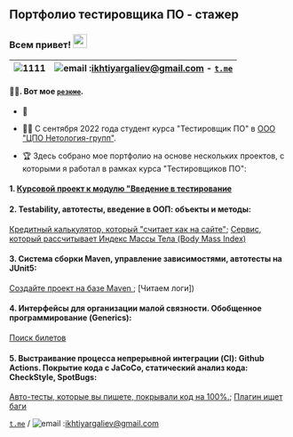  <h2>
 Портфолио тестировщика ПО - стажер
 </h2>
<h3>
  Всем привет!
  <img src="https://media.giphy.com/media/hvRJCLFzcasrR4ia7z/giphy.gif" width="25px"/>
</h3>

![1111](https://user-images.githubusercontent.com/103990001/189623528-b7c1a5ec-1abd-4366-8f32-954012f3de94.jpg)|   **![email](https://texterra.ru/bitrix/templates/texterra/img/image/mail-icon.svg "ikhtiyargaliev@gmail.com") :<ikhtiyargaliev@gmail.com>**  -  **[```t.me```](https://t.me/ikhtiyarchik)**
  |---------------------------------------------------------------------------------------------------------------:|:-------------------------:|
  
 #### :man_technologist:. Вот мое [```резюме```]().
  - :telescope: 
  - :man_student: С сентября 2022 года студент курса "Тестировщик ПО" в [ООО "ЦПО Нетология-групп"](https://netology.ru/programs/qa).


  - :trophy: Здесь собрано мое портфолио на основе нескольких проектов, с которыми я работал в рамках курса "Тестировщиков ПО":

 #### 1. [Курсовой проект к модулю "Введение в тестирование]()
 #### 2.  Testability, автотесты, введение в ООП: объекты и методы:
   [Кредитный калькулятор, который "считает как на сайте"]();
   [Сервис, который рассчитывает Индекс Массы Тела (Body Mass Index)]()
   
   #### 3. Система сборки Maven, управление зависимостями, автотесты на JUnit5:
   [Создайте проект на базе Maven ]();
   [Читаем логи])
   
   #### 4. Интерфейсы для организации малой связности. Обобщенное программирование (Generics):
   [Поиск билетов]()
   
   #### 5. Выстраивание процесса непрерывной интеграции (CI): Github Actions. Покрытие кода с JaCoCo, статический анализ кода: CheckStyle, SpotBugs:
   [Авто-тесты, которые вы пишете, покрывали код на 100%.]();
   [Плагин ищет баги]()
   




 
  
 [```t.me```](https://t.me/ikhtiyarchik) / ![email](https://texterra.ru/bitrix/templates/texterra/img/image/mail-icon.svg "ikhtiyargaliev@gmail.com") :<ikhtiyargaliev@gmail.com>
